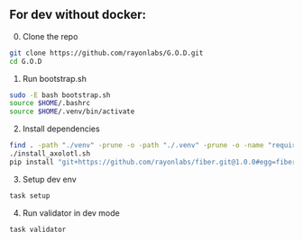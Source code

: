 ## For dev without docker:

0. Clone the repo
```bash
git clone https://github.com/rayonlabs/G.O.D.git
cd G.O.D
```

1. Run bootstrap.sh
```bash
sudo -E bash bootstrap.sh
source $HOME/.bashrc
source $HOME/.venv/bin/activate
```

2. Install dependencies
```bash
find . -path "./venv" -prune -o -path "./.venv" -prune -o -name "requirements.txt" -exec pip install -r {} \;
./install_axolotl.sh
pip install "git+https://github.com/rayonlabs/fiber.git@1.0.0#egg=fiber[full]"

```

3. Setup dev env

```bash
task setup
```

4.  Run validator in dev mode

```bash
task validator
```
